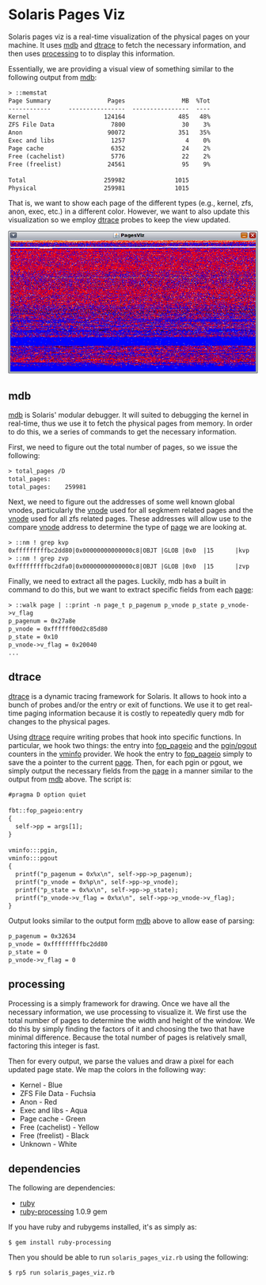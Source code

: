 # Solaris Pages Viz

Solaris pages viz is a real-time visualization of the physical pages on your 
machine. It uses [mdb][1] and [dtrace][2] to fetch the necessary information, 
and then uses [processing][3] to to display this information.

Essentially, we are providing a visual view of something similar to the
following output from [mdb][1]:

    > ::memstat
    Page Summary                Pages                MB  %Tot
    ------------     ----------------  ----------------  ----
    Kernel                     124164               485   48%
    ZFS File Data                7800                30    3%
    Anon                        90072               351   35%
    Exec and libs                1257                 4    0%
    Page cache                   6352                24    2%
    Free (cachelist)             5776                22    2%
    Free (freelist)             24561                95    9%

    Total                      259982              1015
    Physical                   259981              1015

That is, we want to show each page of the different types (e.g., kernel, zfs,
anon, exec, etc.) in a different color. However, we want to also update this
visualization so we employ [dtrace][2] probes to keep the view updated.

![Solaris Pages Viz Screenshot](http://github.com/dxoigmn/solaris-pages-viz/blob/master/screenshot.png?raw=true)

## mdb

[mdb][1] is Solaris' modular debugger. It will suited to debugging the kernel in
real-time, thus we use it to fetch the physical pages from memory. In order to
do this, we a series of commands to get the necessary information.

First, we need to figure out the total number of pages, so we issue the
following:

    > total_pages /D
    total_pages:
    total_pages:    259981

Next, we need to figure out the addresses of some well known global vnodes,
particularly the [vnode][6] used for all segkmem related pages and the
[vnode][6] used for all zfs related pages. These addresses will allow use to the
compare [vnode][4] address to determine the type of [page][5] we are looking at.


    > ::nm ! grep kvp
    0xfffffffffbc2dd80|0x00000000000000c8|OBJT |GLOB |0x0  |15      |kvp
    > ::nm ! grep zvp
    0xfffffffffbc2dfa0|0x00000000000000c8|OBJT |GLOB |0x0  |15      |zvp

Finally, we need to extract all the pages. Luckily, mdb has a built in command
to do this, but we want to extract specific fields from each [page][5]:

    > ::walk page | ::print -n page_t p_pagenum p_vnode p_state p_vnode->v_flag
    p_pagenum = 0x27a8e
    p_vnode = 0xffffff00d2c85d80
    p_state = 0x10
    p_vnode->v_flag = 0x20040
    ...


## dtrace

[dtrace][2] is a dynamic tracing framework for Solaris. It allows to hook into a
bunch of probes and/or the entry or exit of functions. We use it to get
real-time paging information because it is costly to repeatedly query mdb for
changes to the physical pages.

Using [dtrace][2] require writing probes that hook into specific functions. In
particular, we hook two things: the entry into [fop\_pageio][7] and the
[pgin/pgout][8] counters in the [vminfo][8] provider. We hook the entry to
[fop\_pageio][7] simply to save the a pointer to the current [page][5]. Then, for
each pgin or pgout, we simply output the necessary fields from the [page][5] in
a manner similar to the output from [mdb][1] above. The script is:

    #pragma D option quiet

    fbt::fop_pageio:entry
    {
      self->pp = args[1];
    }

    vminfo:::pgin,
    vminfo:::pgout
    {
      printf("p_pagenum = 0x%x\n", self->pp->p_pagenum);
      printf("p_vnode = 0x%p\n", self->pp->p_vnode);
      printf("p_state = 0x%x\n", self->pp->p_state);
      printf("p_vnode->v_flag = 0x%x\n", self->pp->p_vnode->v_flag);
    }

Output looks similar to the output form [mdb][1] above to allow ease of parsing:

    p_pagenum = 0x32634
    p_vnode = 0xfffffffffbc2dd80
    p_state = 0
    p_vnode->v_flag = 0

## processing

Processing is a simply framework for drawing. Once we have all the necessary 
information, we use processing to visualize it. We first use the total number of
pages to determine the width and height of the window. We do this by simply
finding the factors of it and choosing the two that have minimal difference.
Because the total number of pages is relatively small, factoring this integer is
fast.

Then for every output, we parse the values and draw a pixel for each updated
page state. We map the colors in the following way:

  * Kernel - Blue
  * ZFS File Data - Fuchsia
  * Anon - Red
  * Exec and libs - Aqua
  * Page cache - Green
  * Free (cachelist) - Yellow
  * Free (freelist) - Black
  * Unknown - White

## dependencies

The following are dependencies:

  * [ruby][10]
  * [ruby-processing][9] 1.0.9 gem

If you have ruby and rubygems installed, it's as simply as:

    $ gem install ruby-processing

Then you should be able to run `solaris_pages_viz.rb` using the following:

    $ rp5 run solaris_pages_viz.rb


[1]: http://docs.sun.com/app/docs/doc/816-5041
[2]: http://www.sun.com/bigadmin/content/dtrace/index.jsp
[3]: http://processing.org/
[4]: http://src.opensolaris.org/source/xref/onnv/onnv-gate/usr/src/uts/common/sys/vnode.h#227
[5]: http://src.opensolaris.org/source/xref/onnv/onnv-gate/usr/src/uts/common/vm/page.h#463
[6]: http://src.opensolaris.org/source/xref/onnv/onnv-gate/usr/src/uts/common/sys/vnode.h#1342
[7]: http://src.opensolaris.org/source/xref/onnv/onnv-gate/usr/src/uts/common/fs/vnode.c#4037
[8]: http://wikis.sun.com/display/DTrace/vminfo+Provider
[9]: http://wiki.github.com/jashkenas/ruby-processing/
[10]: http://www.ruby-lang.org/